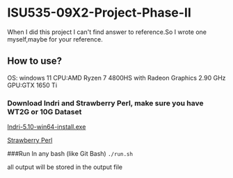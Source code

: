 # ISU535-09X2-Project-Phase-II
When I did this project I can't find answer to reference.So I wrote one myself,maybe for your reference.


## How to use?
OS: windows 11
CPU:AMD Ryzen 7 4800HS with Radeon Graphics            2.90 GHz
GPU:GTX 1650 Ti


### Download Indri and Strawberry Perl, make sure you have WT2G or 10G Dataset

[Indri-5.10-win64-install.exe](https://sourceforge.net/projects/lemur/files/lemur/Indri-5.10-win64-install.exe/download)

[Strawberry Perl](https://strawberryperl.com/)

###Run
In any bash (like Git Bash)
```./run.sh  ```

all output will be stored in the output file